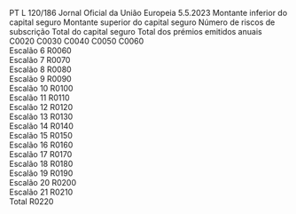 PT  L 120/186 Jornal Oficial da União Europeia 5.5.2023
 Montante inferior do 
capital seguro  Montante superior do 
capital seguro  Número de riscos de 
subscrição  Total do capital seguro  Total dos prémios 
emitidos anuais  
C0020  C0030  C0040  C0050  C0060  
Escalão 6  R0060  
Escalão 7  R0070  
Escalão 8  R0080  
Escalão 9  R0090  
Escalão 10  R0100  
Escalão 11  R0110  
Escalão 12  R0120  
Escalão 13  R0130  
Escalão 14  R0140  
Escalão 15  R0150  
Escalão 16  R0160  
Escalão 17  R0170  
Escalão 18  R0180  
Escalão 19  R0190  
Escalão 20  R0200  
Escalão 21  R0210  
Total  R0220